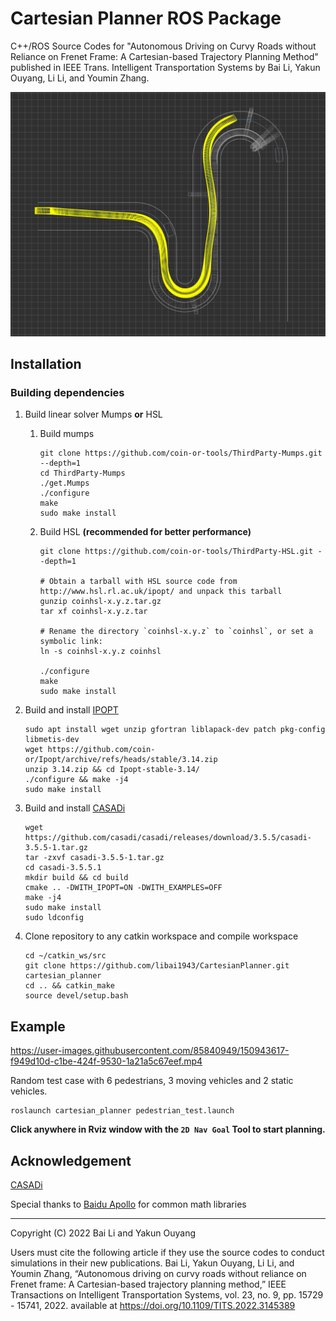 # Cartesian Planner ROS Package

C++/ROS Source Codes for "Autonomous Driving on Curvy Roads without Reliance on
Frenet Frame: A Cartesian-based Trajectory Planning Method" published in IEEE Trans.
Intelligent Transportation Systems by Bai Li, Yakun Ouyang, Li Li, and Youmin Zhang.

![OnRoadPlanning](resources/static.png)

## Installation

### Building dependencies

1. Build linear solver Mumps **or** HSL

    1. Build mumps
       ```shell
       git clone https://github.com/coin-or-tools/ThirdParty-Mumps.git --depth=1
       cd ThirdParty-Mumps
       ./get.Mumps
       ./configure
       make
       sudo make install
       ```

    2. Build HSL **(recommended for better performance)**
       ```shell
       git clone https://github.com/coin-or-tools/ThirdParty-HSL.git --depth=1
 
       # Obtain a tarball with HSL source code from http://www.hsl.rl.ac.uk/ipopt/ and unpack this tarball
       gunzip coinhsl-x.y.z.tar.gz
       tar xf coinhsl-x.y.z.tar
 
       # Rename the directory `coinhsl-x.y.z` to `coinhsl`, or set a symbolic link:
       ln -s coinhsl-x.y.z coinhsl
 
       ./configure
       make
       sudo make install
       ```


1. Build and install [IPOPT](https://github.com/coin-or/Ipopt)

   ```shell
   sudo apt install wget unzip gfortran liblapack-dev patch pkg-config libmetis-dev
   wget https://github.com/coin-or/Ipopt/archive/refs/heads/stable/3.14.zip
   unzip 3.14.zip && cd Ipopt-stable-3.14/
   ./configure && make -j4
   sudo make install
   ```

2. Build and install [CASADi](https://github.com/casadi/casadi)
   ```shell
   wget https://github.com/casadi/casadi/releases/download/3.5.5/casadi-3.5.5-1.tar.gz
   tar -zxvf casadi-3.5.5-1.tar.gz
   cd casadi-3.5.5.1
   mkdir build && cd build
   cmake .. -DWITH_IPOPT=ON -DWITH_EXAMPLES=OFF
   make -j4
   sudo make install
   sudo ldconfig
   ```

3. Clone repository to any catkin workspace and compile workspace

   ```shell
   cd ~/catkin_ws/src
   git clone https://github.com/libai1943/CartesianPlanner.git cartesian_planner
   cd .. && catkin_make
   source devel/setup.bash
   ```

## Example



https://user-images.githubusercontent.com/85840949/150943617-f949d10d-c1be-424f-9530-1a21a5c67eef.mp4



Random test case with 6 pedestrians, 3 moving vehicles and 2 static vehicles.

```shell
roslaunch cartesian_planner pedestrian_test.launch
```

**Click anywhere in Rviz window with the `2D Nav Goal` Tool to start planning.**


## Acknowledgement

[CASADi](https://github.com/casadi/casadi)

Special thanks to [Baidu Apollo](https://github.com/ApolloAuto/apollo) for common math libraries

---

Copyright (C) 2022 Bai Li and Yakun Ouyang

Users must cite the following article if they use the source codes to conduct simulations in their new publications.
Bai Li, Yakun Ouyang, Li Li, and Youmin Zhang, “Autonomous driving on curvy roads without reliance on Frenet frame: A Cartesian-based trajectory planning method,” IEEE Transactions on Intelligent Transportation Systems, vol. 23, no. 9, pp. 15729 - 15741, 2022. available at https://doi.org/10.1109/TITS.2022.3145389
